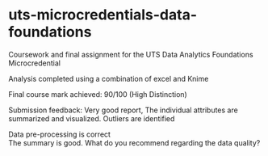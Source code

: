 # uts-microcredentials-data-foundations
Coursework and final assignment for the UTS Data Analytics Foundations Microcredential

Analysis completed using a combination of excel and Knime



Final course mark achieved: 90/100 (High Distinction)

Submission feedback: 
Very good report, The individual attributes are summarized  and visualized.
Outliers are identified 
 
Data pre-processing is correct  
The summary is good. 
What do you recommend regarding the data quality?
